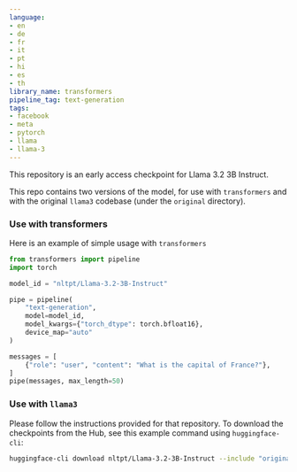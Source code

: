 ```yaml
---
language:
- en
- de
- fr
- it
- pt
- hi
- es
- th
library_name: transformers
pipeline_tag: text-generation
tags:
- facebook
- meta
- pytorch
- llama
- llama-3
---
```


This repository is an early access checkpoint for Llama 3.2 3B Instruct.

This repo contains two versions of the model, for use with `transformers` and with the original `llama3` codebase (under the `original` directory).

### Use with transformers

Here is an example of simple usage with `transformers`

```python
from transformers import pipeline
import torch

model_id = "nltpt/Llama-3.2-3B-Instruct"

pipe = pipeline(
    "text-generation",
    model=model_id,
    model_kwargs={"torch_dtype": torch.bfloat16},
    device_map="auto"
)

messages = [
    {"role": "user", "content": "What is the capital of France?"},
]
pipe(messages, max_length=50)
```

### Use with `llama3`

Please follow the instructions provided for that repository. To download the checkpoints from the Hub, see this example command using `huggingface-cli`:

```bash
huggingface-cli download nltpt/Llama-3.2-3B-Instruct --include "original/*" --local-dir Llama-3.2-3B-Instruct
```
